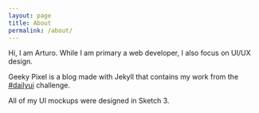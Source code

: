 ```yaml
---
layout: page
title: About
permalink: /about/
---
```


Hi, I am Arturo. While I am primary a web developer, I also focus on UI/UX design.

Geeky Pixel is a blog made with Jekyll that contains my work from the [#dailyui](https://twitter.com/hashtag/dailyui?src=hash) challenge.

All of my UI mockups were designed in Sketch 3.
